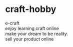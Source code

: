 # craft-hobby
e-craft
<br>
enjoy learning craft online
<br>
make your dream to be reality.
<br>
sell your product online
